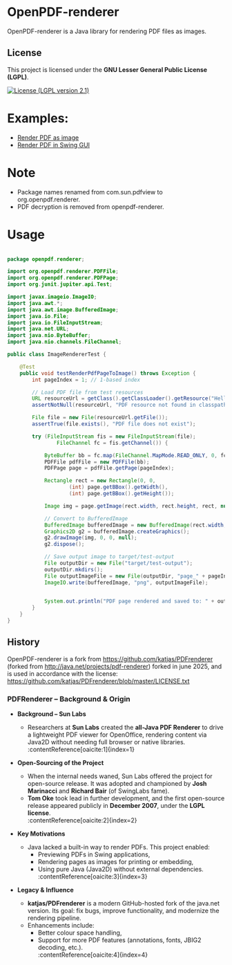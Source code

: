 OpenPDF-renderer
============

OpenPDF-renderer is a Java library for rendering PDF files as images.

## License

This project is licensed under the **GNU Lesser General Public License (LGPL)**. 

[![License (LGPL version 2.1)](https://img.shields.io/badge/license-GNU%20LGPL%20version%202.1-blue.svg?style=flat-square)](http://opensource.org/licenses/LGPL-2.1)

Examples:
========
* [Render PDF as image](https://github.com/LibrePDF/OpenPDF/blob/master/openpdf-renderer/src/test/java/openpdf/renderer/ImageRendererTest.java)
* [Render PDF in Swing GUI](https://github.com/LibrePDF/OpenPDF/blob/master/openpdf-renderer/src/test/java/openpdf/renderer/PdfRendererGui.java)


Note
=====
* Package names renamed from com.sun.pdfview to org.openpdf.renderer.
* PDF decryption is removed from openpdf-renderer.

Usage
=====

```java

package openpdf.renderer;

import org.openpdf.renderer.PDFFile;
import org.openpdf.renderer.PDFPage;
import org.junit.jupiter.api.Test;

import javax.imageio.ImageIO;
import java.awt.*;
import java.awt.image.BufferedImage;
import java.io.File;
import java.io.FileInputStream;
import java.net.URL;
import java.nio.ByteBuffer;
import java.nio.channels.FileChannel;

public class ImageRendererTest {

    @Test
    public void testRenderPdfPageToImage() throws Exception {
        int pageIndex = 1; // 1-based index

        // Load PDF file from test resources
        URL resourceUrl = getClass().getClassLoader().getResource("HelloWorldMeta.pdf");
        assertNotNull(resourceUrl, "PDF resource not found in classpath");

        File file = new File(resourceUrl.getFile());
        assertTrue(file.exists(), "PDF file does not exist");

        try (FileInputStream fis = new FileInputStream(file);
                FileChannel fc = fis.getChannel()) {

            ByteBuffer bb = fc.map(FileChannel.MapMode.READ_ONLY, 0, fc.size());
            PDFFile pdfFile = new PDFFile(bb);
            PDFPage page = pdfFile.getPage(pageIndex);

            Rectangle rect = new Rectangle(0, 0,
                    (int) page.getBBox().getWidth(),
                    (int) page.getBBox().getHeight());

            Image img = page.getImage(rect.width, rect.height, rect, null, true, true);

            // Convert to BufferedImage
            BufferedImage bufferedImage = new BufferedImage(rect.width, rect.height, BufferedImage.TYPE_INT_ARGB);
            Graphics2D g2 = bufferedImage.createGraphics();
            g2.drawImage(img, 0, 0, null);
            g2.dispose();

            // Save output image to target/test-output
            File outputDir = new File("target/test-output");
            outputDir.mkdirs();
            File outputImageFile = new File(outputDir, "page_" + pageIndex + ".png");
            ImageIO.write(bufferedImage, "png", outputImageFile);

            
            System.out.println("PDF page rendered and saved to: " + outputImageFile.getAbsolutePath());
        }
    }
}
```

## History

OpenPDF-renderer is a fork from https://github.com/katjas/PDFrenderer (forked from http://java.net/projects/pdf-renderer) forked in june 2025, and is used in accordance with the license: https://github.com/katjas/PDFrenderer/blob/master/LICENSE.txt

### PDFRenderer – Background & Origin

- **Background – Sun Labs**  
  - Researchers at **Sun Labs** created the **all-Java PDF Renderer** to drive a lightweight PDF viewer for OpenOffice, rendering content via Java2D without needing full browser or native libraries.  
    :contentReference[oaicite:1]{index=1}

- **Open-Sourcing of the Project**  
  - When the internal needs waned, Sun Labs offered the project for open-source release. It was adopted and championed by **Josh Marinacci** and **Richard Bair** (of SwingLabs fame).  
  - **Tom Oke** took lead in further development, and the first open-source release appeared publicly in **December 2007**, under the **LGPL license**.  
    :contentReference[oaicite:2]{index=2}

- **Key Motivations**  
  - Java lacked a built-in way to render PDFs. This project enabled:
    - Previewing PDFs in Swing applications,
    - Rendering pages as images for printing or embedding,
    - Using pure Java (Java2D) without external dependencies.  
    :contentReference[oaicite:3]{index=3}

- **Legacy & Influence**  
  - **katjas/PDFrenderer** is a modern GitHub-hosted fork of the java.net version. Its goal: fix bugs, improve functionality, and modernize the rendering pipeline.  
  - Enhancements include:
    - Better colour space handling,
    - Support for more PDF features (annotations, fonts, JBIG2 decoding, etc.).  
    :contentReference[oaicite:4]{index=4}



